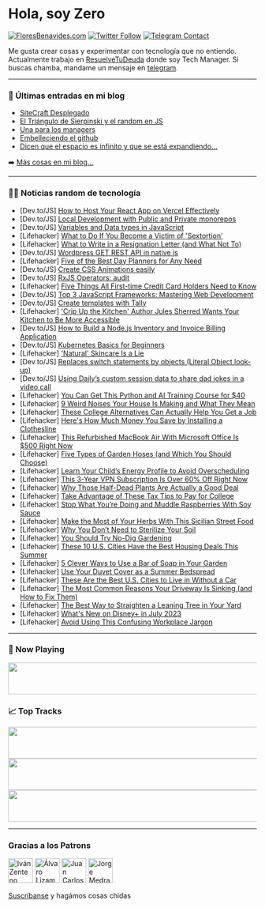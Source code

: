 # Hola, soy Zero

[![FloresBenavides.com](https://img.shields.io/website?down_message=oops&label=MiBlog&style=for-the-badge&up_message=online&url=https%3A%2F%2Ffloresbenavides.com)](https://floresbenavides.com) [![Twitter Follow](https://img.shields.io/twitter/follow/ZeroDragon?color=%231DA1F2&label=Follow&logo=twitter&logoColor=ffffff&style=for-the-badge)](https://twitter.com/zerodragon) [![Telegram Contact](https://img.shields.io/badge/escr%C3%ADbeme-ZeroDragon-%2326A5E4?style=for-the-badge&logo=telegram)](https://t.me/zerodragon)

Me gusta crear cosas y experimentar con tecnología que no entiendo.
Actualmente trabajo en [ResuelveTuDeuda](http://github.com/resuelve) donde soy Tech Manager.
Si buscas chamba, mandame un mensaje en [telegram](https://t.me/zerodragon).

---

### 📕 Últimas entradas en mi blog
<!-- BLOG-POST-LIST:START -->
- [SiteCraft Desplegado](https://floresbenavides.com/sitecraft-desplegado/)
- [El Triángulo de Sierpinski y el random en JS](https://floresbenavides.com/el-triangulo-de-sierpinski-y-el-random-en-js/)
- [Una para los managers](https://floresbenavides.com/una-para-los-managers/)
- [Embelleciendo el github](https://floresbenavides.com/embelleciendo-el-github/)
- [Dicen que el espacio es infinito y que se está expandiendo…](https://floresbenavides.com/dicen-que-el-espacio-es-infinito-y-que-se-esta-expandiendo/)
<!-- BLOG-POST-LIST:END -->

➡️ [Más cosas en mi blog...](https://floresbenavides.com)

---

### 👨‍💻 Noticias random de tecnología
<!-- TECH-POSTS:START -->
- [Dev.to/JS] [How to Host Your React App on Vercel Effectively](https://dev.to/tazmah/how-to-host-your-react-app-on-vercel-effectively-55nb)
- [Dev.to/JS] [Local Development with Public and Private monorepos](https://dev.to/istarkov/local-development-with-public-and-private-monorepos-3554)
- [Dev.to/JS] [Variables and Data types in JavaScript](https://dev.to/bansikah/variables-and-data-types-in-javascript-k5o)
- [Lifehacker] [What to Do If You Become a Victim of &#39;Sextortion&#39;](https://lifehacker.com/what-to-do-if-you-become-a-victim-of-sextortion-1850467335)
- [Lifehacker] [What to Write in a Resignation Letter &lpar;and What Not To&rpar;](https://lifehacker.com/what-to-write-in-a-resignation-letter-and-what-not-to-1850557184)
- [Dev.to/JS] [Wordpress GET REST API in native js](https://dev.to/faridteymouri/to-retrieve-wordpress-posts-html-using-the-rest-api-1abl)
- [Lifehacker] [Five of the Best Day Planners for Any Need](https://lifehacker.com/five-of-the-best-day-planners-for-any-need-1850556687)
- [Dev.to/JS] [Create CSS Animations easily](https://dev.to/vulcanwm/create-css-animations-easily-3an)
- [Dev.to/JS] [RxJS Operators: audit](https://dev.to/drownedintech/rxjs-operators-audit-1g8a)
- [Lifehacker] [Five Things All First-time Credit Card Holders Need to Know](https://lifehacker.com/five-things-all-first-time-credit-card-holders-need-to-1850556613)
- [Dev.to/JS] [Top 3 JavaScript Frameworks: Mastering Web Development](https://dev.to/ultraxcode/top-3-javascript-frameworks-mastering-web-development-10de)
- [Dev.to/JS] [Create templates with Tally](https://dev.to/guillaumeduhan/create-templates-with-tally-1627)
- [Lifehacker] [&#39;Crip Up the Kitchen&#39; Author Jules Sherred Wants Your Kitchen to Be More Accessible](https://lifehacker.com/crip-up-the-kitchen-author-jules-sherred-wants-your-kit-1850545789)
- [Dev.to/JS] [How to Build a Node.js Inventory and Invoice Billing Application](https://dev.to/grapecity/how-to-build-a-nodejs-inventory-and-invoice-billing-application-34g6)
- [Dev.to/JS] [Kubernetes Basics for Beginners](https://dev.to/mohammadfaisal/kubernetes-basics-for-beginners-21k5)
- [Lifehacker] [&#39;Natural&#39; Skincare Is a Lie](https://lifehacker.com/natural-skincare-is-a-lie-1850556509)
- [Dev.to/JS] [Replaces switch statements by objects &lpar;Literal Object look-up&rpar;](https://dev.to/julioleiva/replaces-switch-statements-by-objects-literal-object-look-up-4lbo)
- [Dev.to/JS] [Using Daily’s custom session data to share dad jokes in a video call](https://dev.to/trydaily/using-dailys-custom-session-data-to-share-dad-jokes-in-a-video-call-19ld)
- [Lifehacker] [You Can Get This Python and AI Training Course for $40](https://lifehacker.com/you-can-get-this-python-and-ai-training-course-for-40-1850541252)
- [Lifehacker] [9 Weird Noises Your House Is Making and What They Mean](https://lifehacker.com/9-weird-noises-your-houses-is-making-and-what-they-mean-1850556207)
- [Lifehacker] [These College Alternatives Can Actually Help You Get a Job](https://lifehacker.com/these-college-alternatives-can-actually-help-you-get-a-1850554389)
- [Lifehacker] [Here&#39;s How Much Money You Save by Installing a Clothesline](https://lifehacker.com/heres-how-much-money-you-save-by-installing-a-clothesli-1850555149)
- [Lifehacker] [This Refurbished MacBook Air With Microsoft Office Is $500 Right Now](https://lifehacker.com/this-refurbished-macbook-air-with-microsoft-office-is-1850541203)
- [Lifehacker] [Five Types of Garden Hoses &lpar;and Which You Should Choose&rpar;](https://lifehacker.com/five-types-of-garden-hoses-and-which-you-should-choose-1850555121)
- [Lifehacker] [Learn Your Child’s Energy Profile to Avoid Overscheduling](https://lifehacker.com/learn-your-child-s-energy-profile-to-avoid-overscheduli-1850548815)
- [Lifehacker] [This 3-Year VPN Subscription Is Over 60% Off Right Now](https://lifehacker.com/this-3-year-vpn-subscription-is-over-60-off-right-now-1850541139)
- [Lifehacker] [Why Those Half-Dead Plants Are Actually a Good Deal](https://lifehacker.com/why-those-half-dead-plants-are-actually-a-good-deal-1850547546)
- [Lifehacker] [Take Advantage of These Tax Tips to Pay for College](https://lifehacker.com/take-advantage-of-these-tax-tips-to-pay-for-college-1850518833)
- [Lifehacker] [Stop What You’re Doing and Muddle Raspberries With Soy Sauce](https://lifehacker.com/stop-what-you-re-doing-and-muddle-raspberries-with-soy-1850549001)
- [Lifehacker] [Make the Most of Your Herbs With This Sicilian Street Food](https://lifehacker.com/make-the-most-of-your-herbs-with-this-sicilian-street-f-1850547497)
- [Lifehacker] [Why You Don’t Need to Sterilize Your Soil](https://lifehacker.com/why-you-don-t-need-to-sterilize-your-soil-1850546154)
- [Lifehacker] [You Should Try No-Dig Gardening](https://lifehacker.com/you-should-try-no-dig-gardening-1850546243)
- [Lifehacker] [These 10 U.S. Cities Have the Best Housing Deals This Summer](https://lifehacker.com/these-10-u-s-cities-have-the-best-housing-deals-this-s-1850546265)
- [Lifehacker] [5 Clever Ways to Use a Bar of Soap in Your Garden](https://lifehacker.com/5-clever-ways-to-use-a-bar-of-soap-in-your-garden-1850546173)
- [Lifehacker] [Use Your Duvet Cover as a Summer Bedspread](https://lifehacker.com/use-your-duvet-cover-as-a-summer-bedspread-1850546224)
- [Lifehacker] [These Are the Best U.S. Cities to Live in Without a Car](https://lifehacker.com/these-are-the-best-u-s-cities-to-live-in-without-a-car-1850546182)
- [Lifehacker] [The Most Common Reasons Your Driveway Is Sinking &lpar;and How to Fix Them&rpar;](https://lifehacker.com/the-most-common-reasons-your-driveway-is-sinking-and-h-1850544174)
- [Lifehacker] [The Best Way to Straighten a Leaning Tree in Your Yard](https://lifehacker.com/the-best-way-to-straighten-a-leaning-tree-in-your-yard-1850544183)
- [Lifehacker] [What&#39;s New on Disney+ in July 2023](https://lifehacker.com/whats-new-on-disney-in-july-2023-1850548262)
- [Lifehacker] [Avoid Using This Confusing Workplace Jargon](https://lifehacker.com/avoid-using-this-confusing-workplace-jargon-1850543583)<!-- TECH-POSTS:END -->

---

### 🎵 Now Playing
<a href="https://spotify-now-playing-dun.vercel.app/now-playing?open"><img src="https://spotify-now-playing-dun.vercel.app/now-playing" width="540" height="64"></a>

### 📈 Top Tracks
<a href="https://spotify-now-playing-dun.vercel.app/top-tracks?i=1&open"><img src="https://spotify-now-playing-dun.vercel.app/top-tracks?i=1" width="540" height="64"></a>
<a href="https://spotify-now-playing-dun.vercel.app/top-tracks?i=2&open"><img src="https://spotify-now-playing-dun.vercel.app/top-tracks?i=2" width="540" height="64"></a>
<a href="https://spotify-now-playing-dun.vercel.app/top-tracks?i=3&open"><img src="https://spotify-now-playing-dun.vercel.app/top-tracks?i=3" width="540" height="64"></a>

---

### Gracias a los Patrons
[<img src="https://avatars.githubusercontent.com/u/243380?v=4" alt="Iván Zenteno" width="50px">](https://github.com/k001) [<img src="https://avatars.githubusercontent.com/u/19955639?v=4" alt="Álvaro Lizama" width="50px">](https://github.com/alvarolizama) [<img src="https://avatars.githubusercontent.com/u/2718753?v=4" alt="Juan Carlos Ruiz" width="50px">](https://github.com/JuanCrg90) [<img src="https://avatars.githubusercontent.com/u/37025?v=4" alt="Jorge Medrano" width="50px">](https://github.com/h1pp1e) 

[Suscríbanse](https://www.patreon.com/zerodragon) y hagámos cosas chidas
